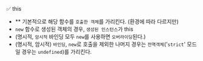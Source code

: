 ✅ this
* ** 기본적으로 해당 함수를 `호출한 객체`를 가리킨다. (환경에 따라 다르지만)
* `new` 함수로 생성된 객체의 경우, `생성된 인스턴스`가 this
* (명시적, `암시적` 바인딩 모두 `new`를 사용하면 `오버라이딩`된다.)
* (명시적, 암시적) `바인딩`, `new`로 호출을 제외한 나머지 경우는 `전역객체`('`strict`' 모드일 경우는 `undefined`)를 가리킨다.